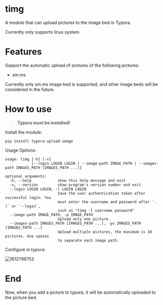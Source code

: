 # timg
A module that can upload pictures to the image bed in Typora.

Currently only supports linux system.

# Features

Support the automatic upload of pictures of the following pictures:

- sm.ms

Currently only sm.ms image bed is supported, and other image beds will be considered in the future.

# How to use

>  **Typora must be installed!**

Install the module:

```shell
pip install typora-upload-image
```

Usage Options:

```shell
usage: timg [-h] [-v]
            [--login LOGIN LOGIN | --image-path IMAGE_PATH | --images-path IMAGES_PATH [IMAGES_PATH ...]]

optional arguments:
  -h, --help            show this help message and exit
  -v, --version         show program's version number and exit
  --login LOGIN LOGIN, -l LOGIN LOGIN
                        Save the user authentication token after successful login. You
                        must enter the username and password after `-l` or `--login`,
                        such as "timg -l username password"
  --image-path IMAGE_PATH, -p IMAGE_PATH
                        Upload only one picture.
  --images-path IMAGES_PATH [IMAGES_PATH ...], -ps IMAGES_PATH [IMAGES_PATH ...]
                        Upload multiple pictures, the maximum is 10 pictures. Use spaces
                        to separate each image path.
```

Configure in typora:

![1612796753](https://i.loli.net/2021/02/08/MvPFe3U8WXgKtNb.png)

# End

Now, when you add a picture to typora, it will be automatically uploaded to the picture bed.